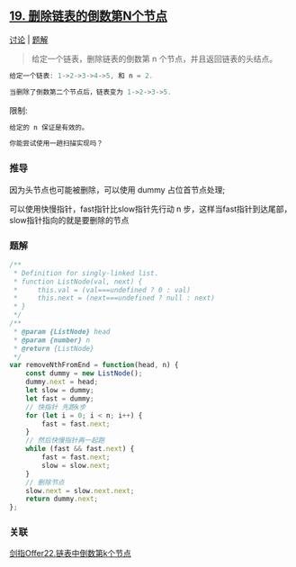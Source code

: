## [19. 删除链表的倒数第N个节点](https://leetcode-cn.com/problems/remove-nth-node-from-end-of-list/)

[讨论](https://leetcode-cn.com/problems/remove-nth-node-from-end-of-list/comments/) | [题解](https://leetcode-cn.com/problems/remove-nth-node-from-end-of-list/solution/)

> 给定一个链表，删除链表的倒数第 n 个节点，并且返回链表的头结点。

```js
给定一个链表: 1->2->3->4->5, 和 n = 2.

当删除了倒数第二个节点后，链表变为 1->2->3->5.
```

限制:
```js
给定的 n 保证是有效的。

你能尝试使用一趟扫描实现吗？
```

### 推导
因为头节点也可能被删除，可以使用 dummy 占位首节点处理;

可以使用快慢指针，fast指针比slow指针先行动 n 步，这样当fast指针到达尾部，slow指针指向的就是要删除的节点

### 题解
```js
/**
 * Definition for singly-linked list.
 * function ListNode(val, next) {
 *     this.val = (val===undefined ? 0 : val)
 *     this.next = (next===undefined ? null : next)
 * }
 */
/**
 * @param {ListNode} head
 * @param {number} n
 * @return {ListNode}
 */
var removeNthFromEnd = function(head, n) {
    const dummy = new ListNode();
    dummy.next = head;
    let slow = dummy;
    let fast = dummy;
    // 快指针 先跑k步
    for (let i = 0; i < n; i++) {
        fast = fast.next;
    }
    // 然后快慢指针再一起跑
    while (fast && fast.next) {
        fast = fast.next;
        slow = slow.next;
    }
    // 删除节点
    slow.next = slow.next.next;
    return dummy.next;
};
```

### 关联
[剑指Offer22.链表中倒数第k个节点](https://github.com/XyyF/elfin-algorithm/blob/master/problems/剑指Offer22.链表中倒数第k个节点.md)
